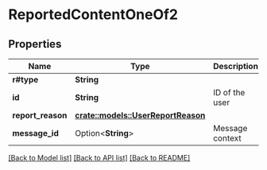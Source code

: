 # ReportedContentOneOf2

## Properties

Name | Type | Description | Notes
------------ | ------------- | ------------- | -------------
**r#type** | **String** |  | 
**id** | **String** | ID of the user | 
**report_reason** | [**crate::models::UserReportReason**](UserReportReason.md) |  | 
**message_id** | Option<**String**> | Message context | [optional]

[[Back to Model list]](../README.md#documentation-for-models) [[Back to API list]](../README.md#documentation-for-api-endpoints) [[Back to README]](../README.md)


